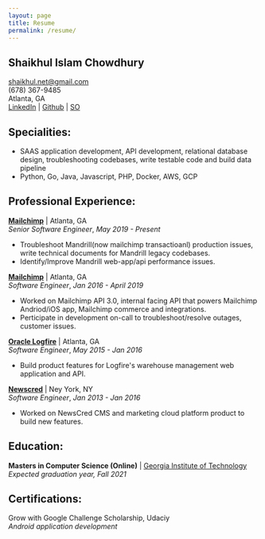 ```yaml
---
layout: page
title: Resume
permalink: /resume/
---
```


## Shaikhul Islam Chowdhury
shaikhul.net@gmail.com <br>
(678) 367-9485 <br>
Atlanta, GA <br>
[LinkedIn](linkedin.com/in/shaikhul) | [Github](github.com/shaikhul) | [SO](https://stackoverflow.com/users/story/2533037)

## Specialities:
- SAAS application development, API development, relational database design, troubleshooting codebases, write testable code and build data pipeline
- Python, Go, Java, Javascript, PHP, Docker, AWS, GCP

## Professional Experience: 
**[Mailchimp](mailchimp.com)** | Atlanta, GA <br>
_Senior Software Engineer_, _May 2019 - Present_ <br>
- Troubleshoot Mandrill(now mailchimp transactioanl) production issues, write technical documents for Mandrill legacy codebases.
- Identify/Improve Mandrill web-app/api performance issues.

**[Mailchimp](mailchimp.com)** | Atlanta, GA <br>
_Software Engineer_, _Jan 2016 - April 2019_ <br>
- Worked on Mailchimp API 3.0, internal facing API that powers Mailchimp Andriod/iOS app, Mailchimp commerce and integrations.
- Perticipate in development on-call to troubleshoot/resolve outages, customer issues.

**[Oracle Logfire](logfire.com)** | Atlanta, GA <br>
_Software Engineer_, _May 2015 - Jan 2016_ <br>
- Build product features for Logfire's warehouse management web application and API.

**[Newscred](newscred.com)** | Ney York, NY <br>
_Software Engineer_, _Jan 2013 - Jan 2016_ <br>
- Worked on NewsCred CMS and marketing cloud platform product to build new features.

## Education:
**Masters in Computer Science (Online)** | [Georgia Institute of Technology](http://omscs.gatech.edu/) <br>
_Expected graduation year, Fall 2021_ <br>

## Certifications:
Grow with Google Challenge Scholarship, Udaciy <br>
_Android application development_